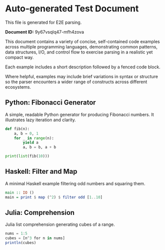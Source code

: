 # Auto-generated Test Document

This file is generated for E2E parsing.

**Document ID:** 9y67vsqlq47-mfh4zova

This document contains a variety of concise, self-contained code examples across multiple programming languages, demonstrating common patterns, data structures, I/O, and control flow to exercise parsing in a realistic yet compact way.

Each example includes a short description followed by a fenced code block.

Where helpful, examples may include brief variations in syntax or structure so the parser encounters a wider range of constructs across different ecosystems.

## Python: Fibonacci Generator

A simple, readable Python generator for producing Fibonacci numbers. It illustrates lazy iteration and clarity.

```python
def fib(n):
    a, b = 0, 1
    for _ in range(n):
        yield a
        a, b = b, a + b

print(list(fib(10)))
```


## Haskell: Filter and Map

A minimal Haskell example filtering odd numbers and squaring them.

```haskell
main :: IO ()
main = print $ map (^2) $ filter odd [1..10]
```


## Julia: Comprehension

Julia list comprehension generating cubes of a range.

```julia
nums = 1:5
cubes = [n^3 for n in nums]
println(cubes)
```


